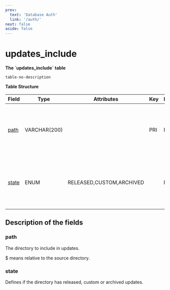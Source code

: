 ```yaml
---
prev:
  text: 'Database Auth'
  link: '/auth/'
next: false
aside: false
---
```


# updates_include

**The \`updates_include\` table**

`table-no-description`

**Table Structure**

| Field      | Type         | Attributes               | Key | Null | Default  | Extra | Comment                                                         |
| ---------- | ------------ | ------------------------ | --- | ---- | -------- | ----- | --------------------------------------------------------------- |
| [path][1]  | VARCHAR(200) |                          | PRI | NO   |          |       | Directory to include. $ means relative to the source directory. |
| [state][2] | ENUM         | RELEASED,CUSTOM,ARCHIVED |     | NO   | RELEASED |       | Defines if the directory contains released or archived updates. |

[1]: #path
[2]: #state

## Description of the fields

### path

The directory to include in updates.

$ means relative to the source directory.

### state

Defines if the directory has released, custom or archived updates.
